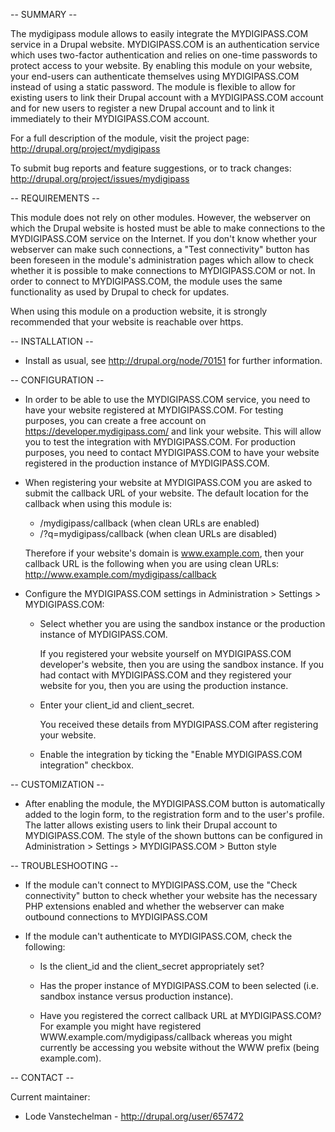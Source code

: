 -- SUMMARY --

The mydigipass module allows to easily integrate the MYDIGIPASS.COM service in 
a Drupal website. MYDIGIPASS.COM is an authentication service which uses 
two-factor authentication and relies on one-time passwords to protect access 
to your website.
By enabling this module on your website, your end-users can authenticate
themselves using MYDIGIPASS.COM instead of using a static password. The module
is flexible to allow for existing users to link their Drupal account with a
MYDIGIPASS.COM account and for new users to register a new Drupal account and
to link it immediately to their MYDIGIPASS.COM account.

For a full description of the module, visit the project page:
  http://drupal.org/project/mydigipass

To submit bug reports and feature suggestions, or to track changes:
  http://drupal.org/project/issues/mydigipass


-- REQUIREMENTS --

This module does not rely on other modules. However, the webserver on which the
Drupal website is hosted must be able to make connections to the MYDIGIPASS.COM
service on the Internet. If you don't know whether your webserver can make such
connections, a "Test connectivity" button has been foreseen in the module's
administration pages which allow to check whether it is possible to make
connections to MYDIGIPASS.COM or not. In order to connect to MYDIGIPASS.COM,
the module uses the same functionality as used by Drupal to check for updates.

When using this module on a production website, it is strongly recommended that
your website is reachable over https.


-- INSTALLATION --

* Install as usual, see http://drupal.org/node/70151 for further information.


-- CONFIGURATION --

* In order to be able to use the MYDIGIPASS.COM service, you need to have your
  website registered at MYDIGIPASS.COM. For testing purposes, you can create
  a free account on https://developer.mydigipass.com/ and link your website.
  This will allow you to test the integration with MYDIGIPASS.COM. For 
  production purposes, you need to contact MYDIGIPASS.COM to have your website
  registered in the production instance of MYDIGIPASS.COM.
  
* When registering your website at MYDIGIPASS.COM you are asked to submit the
  callback URL of your website. The default location for the callback when 
  using this module is:
  
  - /mydigipass/callback          (when clean URLs are enabled)
  - /?q=mydigipass/callback       (when clean URLs are disabled)
  
  Therefore if your website's domain is www.example.com, then your callback URL
  is the following when you are using clean URLs:
  http://www.example.com/mydigipass/callback
  
* Configure the MYDIGIPASS.COM settings in 
  Administration > Settings > MYDIGIPASS.COM:

  - Select whether you are using the sandbox instance or the production 
    instance of MYDIGIPASS.COM.

    If you registered your website yourself on MYDIGIPASS.COM developer's
    website, then you are using the sandbox instance. If you had contact with
    MYDIGIPASS.COM and they registered your website for you, then you are using
    the production instance.

  - Enter your client_id and client_secret.

    You received these details from MYDIGIPASS.COM after registering your
    website.

  - Enable the integration by ticking the "Enable MYDIGIPASS.COM integration"
    checkbox.


-- CUSTOMIZATION --

* After enabling the module, the MYDIGIPASS.COM button is automatically added
  to the login form, to the registration form and to the user's profile. The
  latter allows existing users to link their Drupal account to MYDIGIPASS.COM.
  The style of the shown buttons can be configured in
  Administration > Settings > MYDIGIPASS.COM > Button style


-- TROUBLESHOOTING --

* If the module can't connect to MYDIGIPASS.COM, use the "Check connectivity"
  button to check whether your website has the necessary PHP extensions enabled
  and whether the webserver can make outbound connections to MYDIGIPASS.COM

* If the module can't authenticate to MYDIGIPASS.COM, check the following:

  - Is the client_id and the client_secret appropriately set?

  - Has the proper instance of MYDIGIPASS.COM to been selected (i.e. sandbox 
    instance versus production instance).

  - Have you registered the correct callback URL at MYDIGIPASS.COM? For example
    you might have registered WWW.example.com/mydigipass/callback whereas you
    might currently be accessing you website without the WWW prefix (being
    example.com).


-- CONTACT --

Current maintainer:
* Lode Vanstechelman - http://drupal.org/user/657472
